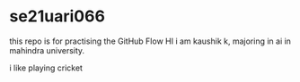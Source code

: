 # se21uari066
this repo is for practising the GitHub Flow 
HI i am kaushik k, majoring in ai in mahindra university. 

i like playing cricket 

